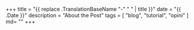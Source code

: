 +++
title = "{{ replace .TranslationBaseName "-" " " | title }}"
date = "{{ .Date }}"
description = "About the Post"
tags = [
  "blog",
  "tutorial",
  "opini"
]
md= ""
+++
